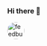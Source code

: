 ### Hi there 👋

<!--
**ahmetkkilic/ahmetkkilic** is a ✨ _special_ ✨ repository because its `README.md` (this file) appears on your GitHub profile.

Here are some ideas to get you started:

- 🔭 I’m currently working on ...
- 🌱 I’m currently learning ...
- 👯 I’m looking to collaborate on ...
- 🤔 I’m looking for help with ...
- 💬 Ask me about ...
- 📫 How to reach me: ...
- 😄 Pronouns: ...
- ⚡ Fun fact: ...
-->
<a href='https://github.com/ahmetkkilic/' target='_blank'><img alt='feedburner' style="border-radius: 50%;" height='40' src='https://w7.pngwing.com/pngs/670/396/png-transparent-computer-icons-github-icon-design-logo-github-cat-like-mammal-carnivoran-logo-thumbnail.png' width='40'/></a>
